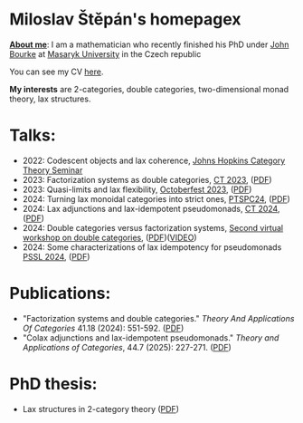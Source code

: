 # Miloslav Štěpán's homepagex


**<u>About me</u>**: I am a mathematician who recently finished his PhD under [John Bourke](https://www.math.muni.cz/~bourkej/) at [Masaryk University](https://www.sci.muni.cz/en) in the Czech republic

You can see my CV [here](Files/cv_stepan.pdf).

**My interests** are 2-categories, double categories, two-dimensional monad theory, lax structures. 

# Talks:

- 2022: Codescent objects and lax coherence, [Johns Hopkins Category Theory Seminar](https://math.jhu.edu/~eriehl/ct/)
- 2023: Factorization systems as double categories, [CT 2023](https://sites.uclouvain.be/ct2023/), ([PDF](Files/2023.07%20CT23%20Slides.pdf))
- 2023: Quasi-limits and lax flexibility, [Octoberfest 2023](https://richardblute.ca/octoberfest-2023/), ([PDF](Files/2023.10%20Octoberfest%20Slides.pdf))
- 2024: Turning lax monoidal categories into strict ones, [PTSPC24](https://www.ioc.ee/~cneste/ptspc-workshop/2024.html), ([PDF](Files/2024.03%20PTSPC%20Slides.pdf))
- 2024: Lax adjunctions and lax-idempotent pseudomonads, [CT 2024](https://www.usc.gal/regaca/ct2024/), ([PDF](Files/2024.06%20CT24%20Slides.pdf))
- 2024: Double categories versus factorization systems, [Second virtual workshop on double categories](https://bryceclarke.github.io/virtual-double-categories-workshop/), ([PDF](Files/2024.10.21%20VDBLW24%20Slides.pdf))([VIDEO](https://www.youtube.com/watch?v=DntOQL8DAKA))
- 2024: Some characterizations of lax idempotency for pseudomonads [PSSL 2024](https://dutchcats.github.io/PSSL-2024/), ([PDF](Files/2024.15.11%20PSSL109%20Slides.pdf))

# Publications:
- "Factorization systems and double categories." *Theory And Applications Of Categories* 41.18 (2024): 551-592. ([PDF](http://www.tac.mta.ca/tac/volumes/41/18/41-18abs.html))
- "Colax adjunctions and lax-idempotent pseudomonads." *Theory and Applications of Categories*, 44.7 (2025): 227-271. ([PDF](http://www.tac.mta.ca/tac/volumes/44/7/44-07abs.html))

# PhD thesis:
- Lax structures in 2-category theory ([PDF](https://is.muni.cz/auth/th/qlooc/MiloslavPhD.pdf))
